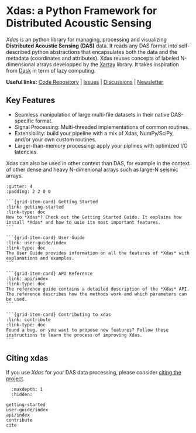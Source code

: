 # Xdas: a Python Framework for Distributed Acoustic Sensing

*Xdas* is an python library for managing, processing and visualizing **Distributed Acoustic Sensing (DAS)** data. It reads any DAS format into self-described python abstractions that encapsulates both the data and the metadata (coordinates and attributes). Xdas reuses concepts of labeled N-dimensional arrays developped by the [Xarray](https://xarray.dev) library. It takes inspiration from [Dask](https://www.dask.org/) in term of lazy computing.

**Useful links:** [Code Repository](https://github.com/xdas-dev/xdas) | [Issues](https://github.com/xdas-dev/xdas/issues) | [Discussions](https://github.com/xdas-dev/xdas/discussions) | [Newsletter](https://groups.google.com/g/xdas)

## Key Features

- Seamless manipulation of large multi-file datasets in their native DAS-specific format.
- Signal Processing: Multi-threaded implementations of common routines.
- Extensibility: build your pipeline with a mix of Xdas, NumPy/SciPy, and/or your own custom routines. 
- Larger-than-memory processing: apply your piplines with optimized I/O latencies.

Xdas can also be used in other context than DAS, for example in the context of other dense and heavy N-dimenional arrays such as large-N seismic arrays.


````{grid} 1 2 2 2
:gutter: 4
:padding: 2 2 0 0

```{grid-item-card} Getting Started
:link: getting-started
:link-type: doc
New to *Xdas*? Check out the Getting Started Guide. It explains how install *Xdas* and how to usie its most important features. 
```

```{grid-item-card} User Guide
:link: user-guide/index
:link-type: doc
The User Guide provides information on all the features of *Xdas* with explanations and examples.
```

```{grid-item-card} API Reference
:link: api/index
:link-type: doc
The reference guide contains a detailed description of the *Xdas* API. The reference describes how the methods work and which parameters can be used.
```

```{grid-item-card} Contributing to xdas
:link: contribute
:link-type: doc
Found a bug, or you want to propose new features? Follow these instructions to learn the process of improving Xdas.
```
````

## Citing xdas

If you use *Xdas* for your DAS data processing, please consider [citing the project](cite).

```{toctree}
  :maxdepth: 1
  :hidden:

getting-started
user-guide/index
api/index
contribute
cite
```
